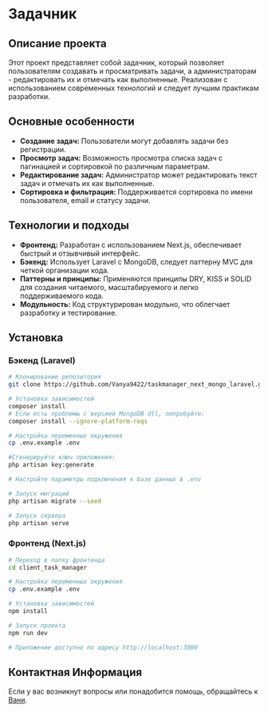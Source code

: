 # Задачник

## Описание проекта

Этот проект представляет собой задачник, который позволяет пользователям создавать и просматривать задачи, а администраторам - редактировать их и отмечать как выполненные. Реализован с использованием современных технологий и следует лучшим практикам разработки.

## Основные особенности

- **Создание задач:** Пользователи могут добавлять задачи без регистрации.
- **Просмотр задач:** Возможность просмотра списка задач с пагинацией и сортировкой по различным параметрам.
- **Редактирование задач:** Администратор может редактировать текст задач и отмечать их как выполненные.
- **Сортировка и фильтрация:** Поддерживается сортировка по имени пользователя, email и статусу задачи.

## Технологии и подходы

- **Фронтенд:** Разработан с использованием Next.js, обеспечивает быстрый и отзывчивый интерфейс.
- **Бэкенд:** Использует Laravel с MongoDB, следует паттерну MVC для четкой организации кода.
- **Паттерны и принципы:** Применяются принципы DRY, KISS и SOLID для создания читаемого, масштабируемого и легко поддерживаемого кода.
- **Модульность:** Код структурирован модульно, что облегчает разработку и тестирование.

## Установка

### Бэкенд (Laravel)

```bash
# Клонирование репозитория
git clone https://github.com/Vanya9422/taskmanager_next_mongo_laravel.git && cd <папка_backend>

# Установка зависимостей
composer install
# Если есть проблемы с версией MongoDB dll, попробуйте:
composer install --ignore-platform-reqs

# Настройка переменных окружения
cp .env.example .env

#Сгенерируйте ключ приложения:
php artisan key:generate

# Настройте параметры подключения к базе данных в .env

# Запуск миграций
php artisan migrate --seed

# Запуск сервера
php artisan serve
```
### Фронтенд (Next.js)

```bash
# Переход в папку фронтенда
cd client_task_manager

# Настройка переменных окружения
cp .env.example .env

# Установка зависимостей
npm install

# Запуск проекта
npm run dev

# Приложение доступно по адресу http://localhost:3000
```

## Контактная Информация

Если у вас возникнут вопросы или понадобится помощь, обращайтесь к [Вани](https://t.me/grigoryan366).
